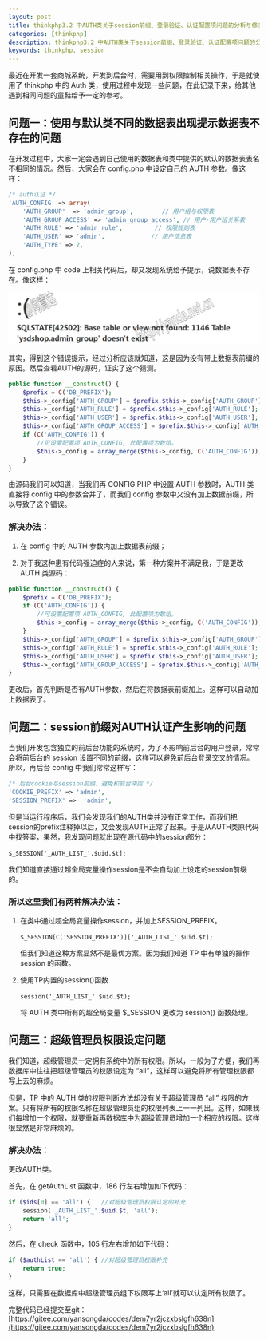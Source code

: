 ```yaml
---
layout: post
title: thinkphp3.2 中AUTH类关于session前缀、登录验证、认证配置项问题的分析与修复
categories: [thinkphp]
description: thinkphp3.2 中AUTH类关于session前缀、登录验证、认证配置项问题的分析与修复
keywords: thinkphp, session
---
```


最近在开发一套商城系统，开发到后台时，需要用到权限控制相关操作，于是就使用了 thinkphp 中的 Auth 类，使用过程中发现一些问题，在此记录下来，给其他遇到相同问题的童鞋给予一定的参考。

## 问题一：使用与默认类不同的数据表出现提示数据表不存在的问题

在开发过程中，大家一定会遇到自己使用的数据表和类中提供的默认的数据表表名不相同的情况。然后，大家会在 config.php 中设定自己的 AUTH 参数。像这样：

```php
/* auth认证 */
'AUTH_CONFIG' => array(
    'AUTH_GROUP'  => 'admin_group',        // 用户组与权限表
    'AUTH_GROUP_ACCESS' => 'admin_group_access', // 用户-用户组关系表
    'AUTH_RULE' => 'admin_rule',         // 权限规则表
    'AUTH_USER' => 'admin',             // 用户信息表
    'AUTH_TYPE' => 2, 
),
```

在 config.php 中 code 上相关代码后，却又发现系统给予提示，说数据表不存在。像这样：

![数据表不存在](/images/posts/2015-08-16-thinkphp-01.jpg)

其实，得到这个错误提示，经过分析应该就知道，这是因为没有带上数据表前缀的原因。然后查看AUTH的源码，证实了这个猜测。

```php
public function __construct() {
    $prefix = C('DB_PREFIX');
    $this->_config['AUTH_GROUP'] = $prefix.$this->_config['AUTH_GROUP'];
    $this->_config['AUTH_RULE'] = $prefix.$this->_config['AUTH_RULE'];
    $this->_config['AUTH_USER'] = $prefix.$this->_config['AUTH_USER'];
    $this->_config['AUTH_GROUP_ACCESS'] = $prefix.$this->_config['AUTH_GROUP_ACCESS'];
    if (C('AUTH_CONFIG')) {
        //可设置配置项 AUTH_CONFIG, 此配置项为数组。
        $this->_config = array_merge($this->_config, C('AUTH_CONFIG'));
    }
}
```

由源码我们可以知道，当我们再 CONFIG.PHP 中设置 AUTH 参数时，AUTH 类直接将 config 中的参数合并了，而我们 config 参数中又没有加上数据前缀，所以导致了这个错误。

### 解决办法：

1. 在 config 中的 AUTH 参数内加上数据表前缀；

2. 对于我这种患有代码强迫症的人来说，第一种方案并不满足我，于是更改 AUTH 类源码：

```php
public function __construct() {
    $prefix = C('DB_PREFIX');
    if (C('AUTH_CONFIG')) {
        //可设置配置项 AUTH_CONFIG, 此配置项为数组。
        $this->_config = array_merge($this->_config, C('AUTH_CONFIG'));
    }
    $this->_config['AUTH_GROUP'] = $prefix.$this->_config['AUTH_GROUP'];
    $this->_config['AUTH_RULE'] = $prefix.$this->_config['AUTH_RULE'];
    $this->_config['AUTH_USER'] = $prefix.$this->_config['AUTH_USER'];
    $this->_config['AUTH_GROUP_ACCESS'] = $prefix.$this->_config['AUTH_GROUP_ACCESS'];
}
```

   更改后，首先判断是否有AUTH参数，然后在将数据表前缀加上。这样可以自动加上数据表了。


## 问题二：session前缀对AUTH认证产生影响的问题

当我们开发包含独立的前后台功能的系统时，为了不影响前后台的用户登录，常常会将前后台的 session 设置不同的前缀，这样可以避免前后台登录交叉的情况。所以，再后台 config 中我们常常这样写：

```php
/* 后台cookie与session前缀，避免和前台冲突 */
'COOKIE_PREFIX' => 'admin',
'SESSION_PREFIX' =>  'admin',
```

但是当运行程序后，我们会发现我们的AUTH类并没有正常工作，而我们把session的prefix注释掉以后，又会发现AUTH正常了起来。于是从AUTH类原代码中找答案，果然，我发现问题就出现在源代码中的session部分：

`$_SESSION['_AUTH_LIST_'.$uid.$t];`

我们知道直接通过超全局变量操作session是不会自动加上设定的session前缀的。

### 所以这里我们有两种解决办法：

1. 在类中通过超全局变量操作session，并加上SESSION_PREFIX。

   `$_SESSION[C('SESSION_PREFIX')]['_AUTH_LIST_'.$uid.$t];`

   但我们知道这种方案显然不是最优方案。因为我们知道 TP 中有单独的操作 session 的函数。

2. 使用TP内置的session()函数

   `session('_AUTH_LIST_'.$uid.$t);`

   将 AUTH 类中所有的超全局变量 $_SESSION 更改为 session() 函数处理。


## 问题三：超级管理员权限设定问题

我们知道，超级管理员一定拥有系统中的所有权限。所以，一般为了方便，我们再数据库中往往把超级管理员的权限设定为 “all”，这样可以避免将所有管理权限都写上去的麻烦。

但是，TP 中的 AUTH 类的权限判断方法却没有关于超级管理员 “all” 权限的方案。只有将所有的权限名称在超级管理员组的权限列表上一一列出。这样，如果我们每增加一个权限，就要重新再数据库中为超级管理员增加一个相应的权限。这样很显然是非常麻烦的。

### 解决办法：

更改AUTH类。

首先，在 getAuthList 函数中，186 行左右增加如下代码：

```php
if ($ids[0] == 'all') {   //对超级管理员权限认定的补充
    session('_AUTH_LIST_'.$uid.$t, 'all');
    return 'all';
}
```

然后，在 check 函数中，105 行左右增加如下代码：

```php
if ($authList == 'all') { //对超级管理员权限补充
    return true;
}
```

这样，只需要在数据库中超级管理员组下权限写上‘all’就可以认定所有权限了。

完整代码已经提交至git：[https://gitee.com/yansongda/codes/dem7yr2jczxbslgfh638n](https://gitee.com/yansongda/codes/dem7yr2jczxbslgfh638n)